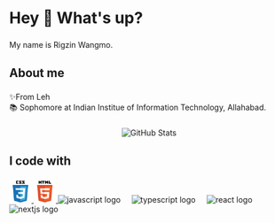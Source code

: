 <h1 align="left">Hey 👋 What's up?</h1>

###

<p align="left">My name is Rigzin Wangmo.</p>

###

<h2 align="left">About me</h2>

###

<p align="left">✨From Leh <br>📚 Sophomore at Indian Institue of Information Technology, Allahabad.<br><!--🎯 Goals: Mangpopene<br>🎲 Fun fact: Light attracts bugs! 🐞</p>-->

###

<!-- GitHub Stats -->
<div align="center">
  <img src="https://github-readme-stats.vercel.app/api?username=Wangmo-inn&show_icons=true&hide_title=true&count_private=true&theme=radical" alt="GitHub Stats" />
</div>

###

<h2 align="left">I code with</h2>

###

<div align="left">
  <p align="left"> <a href="https://www.w3schools.com/css/" target="_blank" rel="noreferrer"> <img src="https://raw.githubusercontent.com/devicons/devicon/master/icons/css3/css3-original-wordmark.svg" alt="css3" width="40" height="40"/> </a> <a href="https://www.w3.org/html/" target="_blank" rel="noreferrer"> <img src="https://raw.githubusercontent.com/devicons/devicon/master/icons/html5/html5-original-wordmark.svg" alt="html5" width="40" height="40"/> </a> <a href="https://reactjs.org/" target="_blank" rel="noreferrer">  </a> 
  <img src="https://cdn.jsdelivr.net/gh/devicons/devicon/icons/javascript/javascript-original.svg" height="40" alt="javascript logo"  />
  <img width="12" />
  <img src="https://cdn.jsdelivr.net/gh/devicons/devicon/icons/typescript/typescript-original.svg" height="40" alt="typescript logo"  />
  <img width="12" />
  <img src="https://cdn.jsdelivr.net/gh/devicons/devicon/icons/react/react-original.svg" height="40" alt="react logo"  />
  <img width="12" />
  <img src="https://cdn.jsdelivr.net/gh/devicons/devicon/icons/nextjs/nextjs-original.svg" height="40" alt="nextjs logo"  />
  <img width="12" /> </p>
</div>
